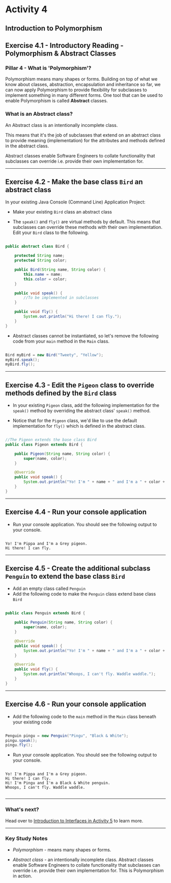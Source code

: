# Activity 4
## Introduction to Polymorphism

## Exercise 4.1 - Introductory Reading - Polymorphism & Abstract Classes

### Pillar 4 - What is 'Polymorphism'?

Polymorphism means many shapes or forms. Building on top of what we know about classes, abstraction, encapsulation and inheritance so far, we can now apply Polymorphism to provide flexibility for subclasses to implement something in many different forms. One tool that can be used to enable Polymorphism is called **Abstract** classes.

### What is an Abstract class?

An Abstract class is an intentionally incomplete class. 

This means that it's the job of subclasses that extend on an abstract class to provide meaning (implementation) for the attributes and methods defined in the abstract class.

Abstract classes enable Software Engineers to collate functionality that subclasses can override i.e. provide their own implementation for.

---

## Exercise 4.2 - Make the base class `Bird` an abstract class

In your existing Java Console (Command Line) Application Project:

- Make your existing `Bird` class an abstract class

- The `speak()` and `fly()` are virtual methods by default. This means that subclasses can override these methods with their own implementation. Edit your `Bird` class to the following.

```java

public abstract class Bird {

    protected String name;
    protected String color;

    public Bird(String name, String color) {
        this.name = name;
        this.color = color;
    }

    public void speak() {
        //To be implemented in subclasses
    }

    public void fly() {
        System.out.println("Hi there! I can fly.");
    }
}

```

- Abstract classes cannot be instantiated, so let's remove the following code from your `main` method in the `Main` class.

```java

Bird myBird = new Bird("Tweety", "Yellow");
myBird.speak();
myBird.fly();

```

---

## Exercise 4.3 - Edit the `Pigeon` class to override methods defined by the `Bird` class

- In your existing `Pigeon` class, add the following implementation for the `speak()` method by overriding the abstract class' `speak()` method.

- Notice that for the `Pigeon` class, we'd like to use the default implementation for `fly()` which is defined in the abstract class.


```java

//The Pigeon extends the base class Bird
public class Pigeon extends Bird {

    public Pigeon(String name, String color) {
        super(name, color);
    }

    @Override
    public void speak() {
        System.out.println("Yo! I'm " + name + " and I'm a " + color + " pigeon.");
    }
}

```

---
## Exercise 4.4 - Run your console application

- Run your console application. You should see the following output to your console.

```

Yo! I'm Pippa and I'm a Grey pigeon.
Hi there! I can fly.

```

---

## Exercise 4.5 - Create the additional subclass `Penguin` to extend the base class `Bird`

- Add an empty class called `Penguin`
- Add the following code to make the `Penguin` class extend base class `Bird`

```java

public class Penguin extends Bird {

    public Penguin(String name, String color) {
        super(name, color);
    }

    @Override
    public void speak() {
        System.out.println("Yo! I'm " + name + " and I'm a " + color + " penguin.");
    }

    @Override
    public void fly() {
        System.out.println("Whoops, I can't fly. Waddle waddle.");
    }
}

```

---

## Exercise 4.6 - Run your console application

- Add the following code to the `main` method in the `Main` class beneath your existing code

```java

Penguin pingu = new Penguin("Pingu", "Black & White");
pingu.speak();
pingu.fly();

```

- Run your console application. You should see the following output to your console.

```

Yo! I'm Pippa and I'm a Grey pigeon.
Hi there! I can fly.
Hi! I'm Pingu and I'm a Black & White penguin.
Whoops, I can't fly. Waddle waddle.


```
---

### What's next?

Head over to [Introduction to Interfaces in Activity 5](./activity_5) to learn more.

---

### Key Study Notes

- *Polymorphism* - means many shapes or forms.

- *Abstract class* - an intentionally incomplete class. Abstract classes enable Software Engineers to collate functionality that subclasses can override i.e. provide their own implementation for. This is Polymorphism in action.